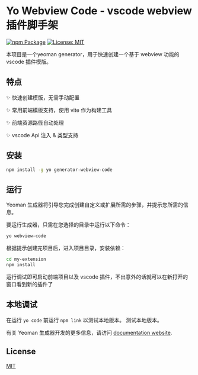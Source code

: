 # Yo Webview Code - vscode webview 插件脚手架
[![npm Package](https://img.shields.io/npm/v/generator-webview-code.svg?style=flat-square)](https://www.npmjs.org/package/generator-webview-code)
[![License: MIT](https://img.shields.io/badge/License-MIT-yellow.svg)](https://opensource.org/licenses/MIT)

本项目是一个yeoman generator，用于快速创建一个基于 webview 功能的 vscode 插件模版。

## 特点
:sparkles: 快速创建模版，无需手动配置

:sparkles: 常用前端模版支持，使用 vite 作为构建工具

:sparkles: 前端资源路径自动处理

:sparkles: vscode Api 注入 & 类型支持


## 安装


```bash
npm install -g yo generator-webview-code
```

## 运行

Yeoman 生成器将引导您完成创建自定义或扩展所需的步骤，并提示您所需的信息。

要运行生成器，只需在您选择的目录中运行以下命令：

```bash
yo webview-code
```

根据提示创建完项目后，进入项目目录，安装依赖：

```bash
cd my-extension
npm install
```

运行调试即可启动前端项目以及 vscode 插件，不出意外的话就可以在新打开的窗口看到新的插件了

## 本地调试

在运行 `yo code` 前运行 `npm link` 以测试本地版本。
测试本地版本。

有关 Yeoman 生成器开发的更多信息，请访问
[documentation website](https://yeoman.io/authoring/index.html).


## License

[MIT](LICENSE)
